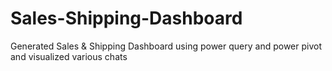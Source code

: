 # Sales-Shipping-Dashboard
Generated Sales &amp; Shipping Dashboard using power query and power pivot and visualized various chats 
